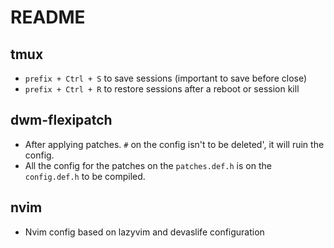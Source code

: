 # README

## tmux

- `prefix + Ctrl + S` to save sessions (important to save before close)
- `prefix + Ctrl + R` to restore sessions after a reboot or session kill

## dwm-flexipatch

- After applying patches. `#` on the config isn't to be deleted', it will ruin the config.
- All the config for the patches on the `patches.def.h` is on the `config.def.h` to be compiled.

## nvim

- Nvim config based on lazyvim and devaslife configuration
